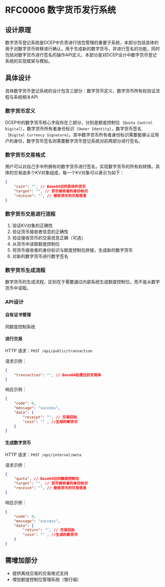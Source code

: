 # RFC0006 数字货币发行系统

## 设计原理

数字货币登记系统是DCEP中负责进行钱包管理的重要子系统，本部分包括具体的用于对数字货币转移进行确认，用于生成新的数字货币，并进行签名的功能，同时包括对数字货币进行签名的操作API定义。本部分是对DCEP设计中数字货币登记系统的实现框架与模拟。

## 具体设计

具体数字货币登记系统的设计包含三部分：数字货币定义，数字货币所有权验证流程与系统相关API

### 数字货币定义

DCEP中的数字货币核心字段存在三部分，分别是额度控制位（`Quota Control Digital`），数字货币所有者身份标识（`Owner Identity`），数字货币签名（`Digital Currency Signature`）。其中数字货币所有者身份标识需要能够认证用户的身份，数字货币签名则需要数字货币登记系统对前两部分进行签名。

### 数字货币交易格式

用户可以对自己手中所拥有的数字货币进行签名，实现数字货币的所有权转换。具体的交易由多个KV对象组成，每一个KV对象可以表示为如下：

```json
{
    "coin": "", // Base64过的具体的货币
    "target": "", // 货币接收者的身份标识
    "receive": "", // 接收货币的交易信息
}
```

### 数字货币交易进行流程

1. 验证KV对象的正确性
2. 验证货币接收者信息的正确性
3. 验证接收货币的交易信息正确（可选）
4. 从货币中读取额度控制位
5. 将货币接收者的身份标识与额度控制位拼接，生成新的数字货币
6. 对新的数字货币进行数字签名

### 数字货币生成流程

数字货币的生成流程，区别在于需要通过内部系统生成额度控制位，而不是从数字货币中读取。

### API设计

#### 自有证书管理

同额度控制系统

#### 进行交易

HTTP 请求：`POST /api/public/transaction`

请求示例：

```json
{
    "transaction": "", // Base64处理过的交易体
}
```

响应示例：

```json
{
    "code": 0,
    "message": "success",
    "data": {
    	"receipt": "", // 交易回执
        "coin": "" , //生成的新货币
    }
}
```

#### 生成数字货币

HTTP 请求：`POST /api/internal/meta`

请求示例：

```json
{
    "quota", // Base64过的额度控制位
    "target": "", // 货币接收者的身份标识
    "receive": "", // 接收货币的交易信息
}
```

响应示例：

```json
{
    "code": 0,
    "message": "success",
    "data": {
    	"return": "", // 交易回执
        "coin": "" , //生成的新货币
    }
}
```

## 需增加部分

- 提供离线交易的交易格式支持
- 增加额度控制位管理系统（银行端）

### 